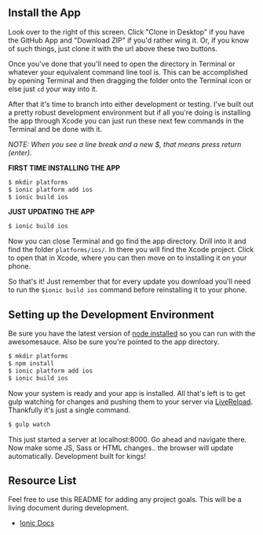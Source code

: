 ## Install the App

Look over to the right of this screen. Click "Clone in Desktop" if you have the GitHub App and "Download ZIP" if you'd rather wing it. Or, if you know of such things, just clone it with the url above these two buttons.

Once you've done that you'll need to open the directory in Terminal or whatever your equivalent command line tool is. This can be accomplished by opening Terminal and then dragging the folder onto the Terminal icon or else just `cd` your way into it.

After that it's time to branch into either development or testing. I've built out a pretty robust development environment but if all you're doing is installing the app through Xcode you can just run these next few commands in the Terminal and be done with it.

*NOTE: When you see a line break and a new $, that means press return (enter).*

**FIRST TIME INSTALLING THE APP**
```bash
$ mkdir platforms
$ ionic platform add ios
$ ionic build ios
```

**JUST UPDATING THE APP**
```bash
$ ionic build ios
```

Now you can close Terminal and go find the app directory. Drill into it and find the folder `platforms/ios/`. In there you will find the Xcode project. Click to open that in Xcode, where you can then move on to installing it on your phone.

So that's it! Just remember that for every update you download you'll need to run the `$ionic build ios` command before reinstalling it to your phone.

## Setting up the Development Environment

Be sure you have the latest version of [node installed](http://nodejs.org) so you can run with the awesomesauce. Also be sure you're pointed to the app directory.

```bash
$ mkdir platforms
$ npm install
$ ionic platform add ios
$ ionic build ios
```

Now your system is ready and your app is installed. All that's left is to get gulp watching for changes and pushing them to your server via [LiveReload](http://livereload.com). Thankfully it's just a single command.

```bash
$ gulp watch
```

This just started a server at localhost:8000. Go ahead and navigate there. Now make some JS, Sass or HTML changes.. the browser will update automatically. Development built for kings!

## Resource List

Feel free to use this README for adding any project goals. This will be a living document during development.

- [Ionic Docs](http://ionicframework.com/docs/)